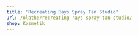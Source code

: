 ```yaml
---
title: "Recreating Rays Spray Tan Studio"
url: /olathe/recreating-rays-spray-tan-studio/
shop: Kosmetik
---
```


